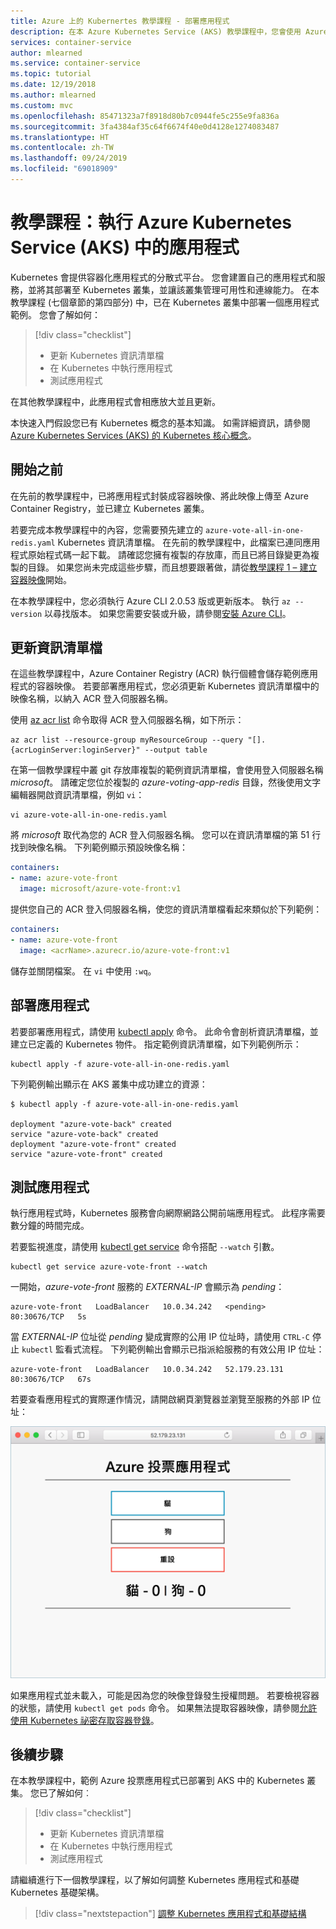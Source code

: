 ```yaml
---
title: Azure 上的 Kubernertes 教學課程 - 部署應用程式
description: 在本 Azure Kubernetes Service (AKS) 教學課程中，您會使用 Azure Container Registry 中儲存的自訂映像，將多容器應用程式部署至您的叢集。
services: container-service
author: mlearned
ms.service: container-service
ms.topic: tutorial
ms.date: 12/19/2018
ms.author: mlearned
ms.custom: mvc
ms.openlocfilehash: 85471323a7f8918d80b7c0944fe5c255e9fa836a
ms.sourcegitcommit: 3fa4384af35c64f6674f40e0d4128e1274083487
ms.translationtype: HT
ms.contentlocale: zh-TW
ms.lasthandoff: 09/24/2019
ms.locfileid: "69018909"
---
```

# <a name="tutorial-run-applications-in-azure-kubernetes-service-aks"></a>教學課程：執行 Azure Kubernetes Service (AKS) 中的應用程式

Kubernetes 會提供容器化應用程式的分散式平台。 您會建置自己的應用程式和服務，並將其部署至 Kubernetes 叢集，並讓該叢集管理可用性和連線能力。 在本教學課程 (七個章節的第四部分) 中，已在 Kubernetes 叢集中部署一個應用程式範例。 您會了解如何：

> [!div class="checklist"]
> * 更新 Kubernetes 資訊清單檔
> * 在 Kubernetes 中執行應用程式
> * 測試應用程式

在其他教學課程中，此應用程式會相應放大並且更新。

本快速入門假設您已有 Kubernetes 概念的基本知識。 如需詳細資訊，請參閱 [Azure Kubernetes Services (AKS) 的 Kubernetes 核心概念][kubernetes-concepts]。

## <a name="before-you-begin"></a>開始之前

在先前的教學課程中，已將應用程式封裝成容器映像、將此映像上傳至 Azure Container Registry，並已建立 Kubernetes 叢集。

若要完成本教學課程中的內容，您需要預先建立的 `azure-vote-all-in-one-redis.yaml` Kubernetes 資訊清單檔。 在先前的教學課程中，此檔案已連同應用程式原始程式碼一起下載。 請確認您擁有複製的存放庫，而且已將目錄變更為複製的目錄。 如果您尚未完成這些步驟，而且想要跟著做，請從[教學課程 1 – 建立容器映像][aks-tutorial-prepare-app]開始。

在本教學課程中，您必須執行 Azure CLI 2.0.53 版或更新版本。 執行 `az --version` 以尋找版本。 如果您需要安裝或升級，請參閱[安裝 Azure CLI][azure-cli-install]。

## <a name="update-the-manifest-file"></a>更新資訊清單檔

在這些教學課程中，Azure Container Registry (ACR) 執行個體會儲存範例應用程式的容器映像。 若要部署應用程式，您必須更新 Kubernetes 資訊清單檔中的映像名稱，以納入 ACR 登入伺服器名稱。

使用 [az acr list][az-acr-list] 命令取得 ACR 登入伺服器名稱，如下所示：

```azurecli
az acr list --resource-group myResourceGroup --query "[].{acrLoginServer:loginServer}" --output table
```

在第一個教學課程中叢 git 存放庫複製的範例資訊清單檔，會使用登入伺服器名稱 *microsoft*。 請確定您位於複製的 *azure-voting-app-redis* 目錄，然後使用文字編輯器開啟資訊清單檔，例如 `vi`：

```console
vi azure-vote-all-in-one-redis.yaml
```

將 *microsoft* 取代為您的 ACR 登入伺服器名稱。 您可以在資訊清單檔的第 51 行找到映像名稱。 下列範例顯示預設映像名稱：

```yaml
containers:
- name: azure-vote-front
  image: microsoft/azure-vote-front:v1
```

提供您自己的 ACR 登入伺服器名稱，使您的資訊清單檔看起來類似於下列範例：

```yaml
containers:
- name: azure-vote-front
  image: <acrName>.azurecr.io/azure-vote-front:v1
```

儲存並關閉檔案。 在 `vi` 中使用 `:wq`。

## <a name="deploy-the-application"></a>部署應用程式

若要部署應用程式，請使用 [kubectl apply][kubectl-apply] 命令。 此命令會剖析資訊清單檔，並建立已定義的 Kubernetes 物件。 指定範例資訊清單檔，如下列範例所示：

```console
kubectl apply -f azure-vote-all-in-one-redis.yaml
```

下列範例輸出顯示在 AKS 叢集中成功建立的資源：

```
$ kubectl apply -f azure-vote-all-in-one-redis.yaml

deployment "azure-vote-back" created
service "azure-vote-back" created
deployment "azure-vote-front" created
service "azure-vote-front" created
```

## <a name="test-the-application"></a>測試應用程式

執行應用程式時，Kubernetes 服務會向網際網路公開前端應用程式。 此程序需要數分鐘的時間完成。

若要監視進度，請使用 [kubectl get service][kubectl-get] 命令搭配 `--watch` 引數。

```console
kubectl get service azure-vote-front --watch
```

一開始，*azure-vote-front* 服務的 *EXTERNAL-IP* 會顯示為 *pending*：

```
azure-vote-front   LoadBalancer   10.0.34.242   <pending>     80:30676/TCP   5s
```

當 *EXTERNAL-IP* 位址從 *pending* 變成實際的公用 IP 位址時，請使用 `CTRL-C` 停止 `kubectl` 監看式流程。 下列範例輸出會顯示已指派給服務的有效公用 IP 位址：

```
azure-vote-front   LoadBalancer   10.0.34.242   52.179.23.131   80:30676/TCP   67s
```

若要查看應用程式的實際運作情況，請開啟網頁瀏覽器並瀏覽至服務的外部 IP 位址：

![Azure 上 Kubernetes 叢集的影像](media/container-service-kubernetes-tutorials/azure-vote.png)

如果應用程式並未載入，可能是因為您的映像登錄發生授權問題。 若要檢視容器的狀態，請使用 `kubectl get pods` 命令。 如果無法提取容器映像，請參閱[允許使用 Kubernetes 祕密存取容器登錄](https://docs.microsoft.com/azure/container-registry/container-registry-auth-aks#access-with-kubernetes-secret)。

## <a name="next-steps"></a>後續步驟

在本教學課程中，範例 Azure 投票應用程式已部署到 AKS 中的 Kubernetes 叢集。 您已了解如何︰

> [!div class="checklist"]
> * 更新 Kubernetes 資訊清單檔
> * 在 Kubernetes 中執行應用程式
> * 測試應用程式

請繼續進行下一個教學課程，以了解如何調整 Kubernetes 應用程式和基礎 Kubernetes 基礎架構。

> [!div class="nextstepaction"]
> [調整 Kubernetes 應用程式和基礎結構][aks-tutorial-scale]

<!-- LINKS - external -->
[kubectl-apply]: https://kubernetes.io/docs/reference/generated/kubectl/kubectl-commands#apply
[kubectl-create]: https://kubernetes.io/docs/reference/generated/kubectl/kubectl-commands#create
[kubectl-get]: https://kubernetes.io/docs/reference/generated/kubectl/kubectl-commands#get

<!-- LINKS - internal -->
[aks-tutorial-prepare-app]: ./tutorial-kubernetes-prepare-app.md
[aks-tutorial-scale]: ./tutorial-kubernetes-scale.md
[az-acr-list]: /cli/azure/acr
[azure-cli-install]: /cli/azure/install-azure-cli
[kubernetes-concepts]: concepts-clusters-workloads.md
[kubernetes-service]: concepts-network.md#services
